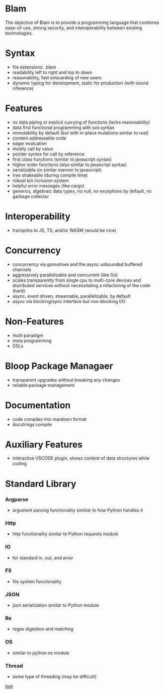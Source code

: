# Blam

The objective of Blam is to provide a programming language that combines
ease-of-use, strong security, and interoperability between existing 
technologies.

# Syntax
- file extensions: .blam
- readability left to right and top to down
- reasonability, fast onboarding of new users
- dynamic typing for development, static for production (with sound inference)

# Features
- no data piping or explicit currying of functions (lacks reasonability)
- data first functional programming with svo syntax
- immutability by default (but with in-place mutations similar to rust)
- content addressable code
- eager evaluation
- mostly call by value
- pointer syntax for call by reference
- first class functions (similar to javascript syntax)
- higher order functions (also similar to javascript syntax)
- serializable (in similar manner to javascript)
- tree shakeable (during compile time)
- robust bin inclusion system
- helpful error messages (like cargo)
- generics, algebraic data types, no null, no exceptions by default, no garbage 
collector

# Interoperability
- transpiles to JS, TS, and/or WASM (would be nice)

# Concurrency
- concurrency via goroutines and the async unbounded buffered channels
- aggressively parallelizable and concurrent (like Go)
- scales transparently from single cpu to multi-core devices and distributed 
services without necessitating a refactoring of the code (hard)
- async, event driven, streamable, parallelizable, by default
- async via blocking/sync interface but non-blocking I/O

# Non-Features
- multi paradigm
- meta programming
- DSLs

# Bloop Package Managaer
- transparent upgrades without breaking any changes
- reliable package management

# Documentation
- code compiles into mardown format
- docstrings compile

# Auxiliary Features
- interactive VSCODE plugin, shows content of data structures while coding

# Standard Library
### Argparse
- argument parsing functionality similiar to how Python handles it

### Http
- http functionality similar to Python requests module

### IO
- for standard in, out, and error

### FS
- file system functionality

### JSON
- json serialization similar to Python module

### Re
- regex digestion and matching

### OS
- similar to python os module

### Thread
- some type of threading (may be difficult)

[test](docs/test.md)
